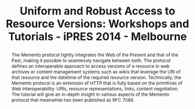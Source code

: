 ---
abstract: 'The Memento protocol tightly integrates the Web of the Present and that
  of the Past, making it possible to seamlessly navigate between both. The protocol
  defines an interoperable approach to access versions of a resource in web archives
  or content management systems such as wikis that leverage the URI of that resource
  and the datetime of the required resource version. Technically, the Memento protocol
  is an extension of HTTP that is fully based on the primitives of Web interoperability:
  URIs, resource representations, links, content negotiation. The tutorial will give
  an in-depth insight in various aspects of the Memento protocol that meanwhile has
  been published as RFC 7089. '
creators:
- Van de Sompel, Herbert
date: null
document_url: https://services.phaidra.univie.ac.at/api/object/o:378140/download
grand_parent: iPRES
institutions: []
keywords:
- versioning
- web archives
- content management systems
- http
- content negotiation
- interoperability
- web persistence
- internet robustness
landing_page_url: https://phaidra.univie.ac.at/o:378140
language: eng
layout: publication
license: CC BY-NC-SA 3.0 AT
notes_url: null
parent: iPRES 2014
presentation_url: null
size: 37087
source_name: iPRES
title: 'Uniform and Robust Access to Resource Versions: Workshops and Tutorials -
  iPRES 2014 - Melbourne'
type: paper
year: 2014
---